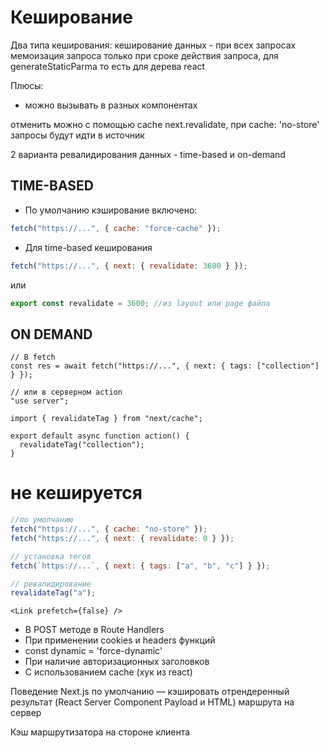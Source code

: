 # Кеширование

Два типа кеширования:
кеширование данных - при всех запросах
мемоизация запроса только при сроке действия запроса, для generateStaticParma то есть для дерева react

Плюсы:

- можно вызывать в разных компонентах

отменить можно с помощью cache next.revalidate, при cache: 'no-store' запросы будут идти в источник

2 варианта ревалидирования данных - time-based и on-demand

## TIME-BASED

- По умолчанию кэширование включено:

```js
fetch("https://...", { cache: "force-cache" });
```

- Для time-based кеширования

```js
fetch("https://...", { next: { revalidate: 3600 } });
```

или

```js
export const revalidate = 3600; //из layout или page файла
```

## ON DEMAND

```tsx
// В fetch
const res = await fetch("https://...", { next: { tags: ["collection"] } });
```

```tsx
// или в серверном action
"use server";

import { revalidateTag } from "next/cache";

export default async function action() {
  revalidateTag("collection");
}
```

# не кешируется

```js
//по умолчанию
fetch("https://...", { cache: "no-store" });
fetch("https://...", { next: { revalidate: 0 } });
```

```js
// установка тегов
fetch(`https://...`, { next: { tags: ["a", "b", "c"] } });

// ревалидирование
revalidateTag("a");
```

```tsx
<Link prefetch={false} />
```

- В POST методе в Route Handlers
- При применении cookies и headers функций
- const dynamic = 'force-dynamic'
- При наличие авторизационных заголовков
- С использованием cache (хук из react)

Поведение Next.js по умолчанию — кэшировать отрендеренный результат (React Server Component Payload и HTML) маршрута на сервер

Кэш маршрутизатора на стороне клиента
